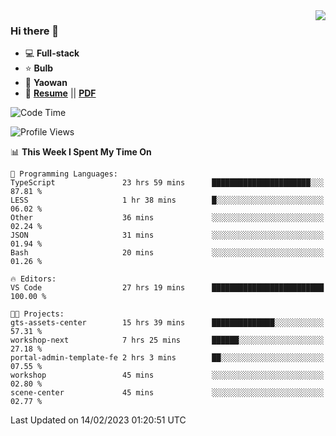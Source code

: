 <img align="right" src="https://github-readme-stats.vercel.app/api?username=LolipopJ&show_icons=true&count_private=true&hide_title=true&include_all_commits=true&theme=vue">

### Hi there 👋

- :computer: **Full-stack**
- :star: **Bulb**
- :pill: **Yaowan**
- :milky_way: [**Resume**](https://lolipopj.github.io/resume/) || [**PDF**](https://cdn.jsdelivr.net/gh/lolipopj/resume/export/resume-en.pdf)

<!--START_SECTION:waka-->
![Code Time](http://img.shields.io/badge/Code%20Time-947%20hrs%2015%20mins-blue)

![Profile Views](http://img.shields.io/badge/Profile%20Views-2-blue)

📊 **This Week I Spent My Time On** 

```text
💬 Programming Languages: 
TypeScript               23 hrs 59 mins      ██████████████████████░░░   87.81 % 
LESS                     1 hr 38 mins        █░░░░░░░░░░░░░░░░░░░░░░░░   06.02 % 
Other                    36 mins             ░░░░░░░░░░░░░░░░░░░░░░░░░   02.24 % 
JSON                     31 mins             ░░░░░░░░░░░░░░░░░░░░░░░░░   01.94 % 
Bash                     20 mins             ░░░░░░░░░░░░░░░░░░░░░░░░░   01.26 % 

🔥 Editors: 
VS Code                  27 hrs 19 mins      █████████████████████████   100.00 % 

🐱‍💻 Projects: 
gts-assets-center        15 hrs 39 mins      ██████████████░░░░░░░░░░░   57.31 % 
workshop-next            7 hrs 25 mins       ██████░░░░░░░░░░░░░░░░░░░   27.18 % 
portal-admin-template-fe 2 hrs 3 mins        ██░░░░░░░░░░░░░░░░░░░░░░░   07.55 % 
workshop                 45 mins             ░░░░░░░░░░░░░░░░░░░░░░░░░   02.80 % 
scene-center             45 mins             ░░░░░░░░░░░░░░░░░░░░░░░░░   02.77 % 

```


 Last Updated on 14/02/2023 01:20:51 UTC
<!--END_SECTION:waka-->
